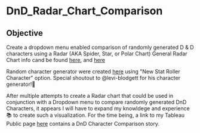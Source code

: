 # DnD_Radar_Chart_Comparison
## Objective 
Create a dropdown menu enabled comparison of randomly generated D & D characters using a Radar (AKA Spider, Star, or Polar Chart)
General Radar Chart info cand be found [here](https://en.wikipedia.org/wiki/Radar_chart), and [here](https://plotly.com/python/radar-chart/)

Random character generator were created [here](https://levi-blodgett.github.io/dnd-char-generator/) using "New Stat Roller Character" option.
Special shoutout to @levi-blodgett for his character generator!:clap:

After multiple attempts to create a Radar chart that could be used in conjunction with a Dropdown menu to compare randomly generated DnD Characters, it appears I will have to expand my knowldege and experience📚 to create such a visualization. For the time being, a link to my Tableau Public page [here](https://public.tableau.com/app/profile/mark.waananen/vizzes) contains a DnD Character Comparison story. 
